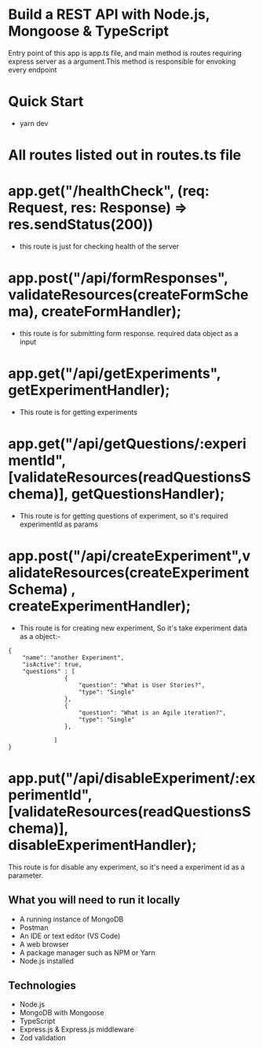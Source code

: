 # Build a REST API with Node.js, Mongoose & TypeScript
Entry point of this app is app.ts file, and main method is routes requiring express server as a argument.This method is responsible for envoking every endpoint

# Quick Start
* yarn dev

# All routes listed out in routes.ts file
# app.get("/healthCheck", (req: Request, res: Response) => res.sendStatus(200))
* this route is just for checking health of the server

# app.post("/api/formResponses", validateResources(createFormSchema), createFormHandler);
* this route is for submitting form response. required data object as a input

# app.get("/api/getExperiments", getExperimentHandler);
* This route is for getting experiments

# app.get("/api/getQuestions/:experimentId", [validateResources(readQuestionsSchema)], getQuestionsHandler);
* This route is for getting questions of experiment, so it's required experimentId as params

# app.post("/api/createExperiment",validateResources(createExperimentSchema) , createExperimentHandler);
* This route is for creating new experiment, So it's take experiment data as a object:-
```
{
    "name": "another Experiment",
    "isActive": true,
    "questions" : [
                { 
                    "question": "What is User Stories?", 
                    "type": "Single"
                },
                {
                    "question": "What is an Agile iteration?",
                    "type": "Single" 
                }, 
                
             ]
}
```


# app.put("/api/disableExperiment/:experimentId", [validateResources(readQuestionsSchema)], disableExperimentHandler);

This route is for disable any experiment, so it's need a experiment id as a parameter.

## What you will need to run it locally
* A running instance of MongoDB
* Postman
* An IDE or text editor (VS Code)
* A web browser
* A package manager such as NPM or Yarn
* Node.js installed
## Technologies
* Node.js
* MongoDB with Mongoose
* TypeScript
* Express.js & Express.js middleware
* Zod validation

